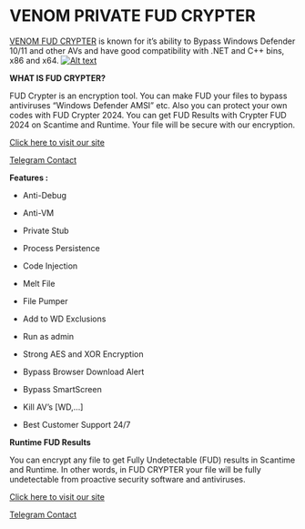 # VENOM PRIVATE FUD CRYPTER

[VENOM FUD CRYPTER](https://venom.software/product/private-fud-crypter/) is known for it’s ability to Bypass Windows Defender 10/11 and other AVs and have good compatibility with .NET and C++ bins, x86 and x64.
[![Alt text](https://venom.software/wp-content/uploads/2023/09/bypass.png)](https://venom.software/product/private-fud-crypter/)

**WHAT IS FUD CRYPTER?**

FUD Crypter is an encryption tool. You can make FUD your files to bypass antiviruses “Windows Defender AMSI” etc.
Also you can protect your own codes with FUD Crypter 2024. You can get FUD Results with Crypter FUD 2024 on Scantime and Runtime. Your file will be secure with our encryption.

[Click here to visit our site](https://venom.software/product/private-fud-crypter/)

[Telegram Contact](https://t.me/VenomSoftwares)

**Features :**

- Anti-Debug

- Anti-VM

- Private Stub

- Process Persistence

- Code Injection

- Melt File

- File Pumper

- Add to WD Exclusions

- Run as admin

- Strong AES and XOR Encryption

- Bypass Browser Download Alert

- Bypass SmartScreen

- Kill AV’s [WD,…]

- Best Customer Support 24/7

**Runtime FUD Results**

You can encrypt any file to get Fully Undetectable (FUD) results in Scantime and Runtime. In other words, in FUD CRYPTER your file will be fully undetectable from proactive security software and antiviruses.

[Click here to visit our site](https://venom.software/product/private-fud-crypter/)

[Telegram Contact](https://t.me/VenomSoftwares)
